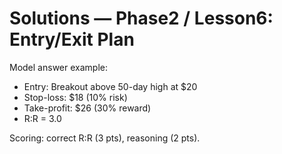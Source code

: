 # Solutions — Phase2 / Lesson6: Entry/Exit Plan

Model answer example:
- Entry: Breakout above 50-day high at $20
- Stop-loss: $18 (10% risk)
- Take-profit: $26 (30% reward)
- R:R = 3.0

Scoring: correct R:R (3 pts), reasoning (2 pts).
